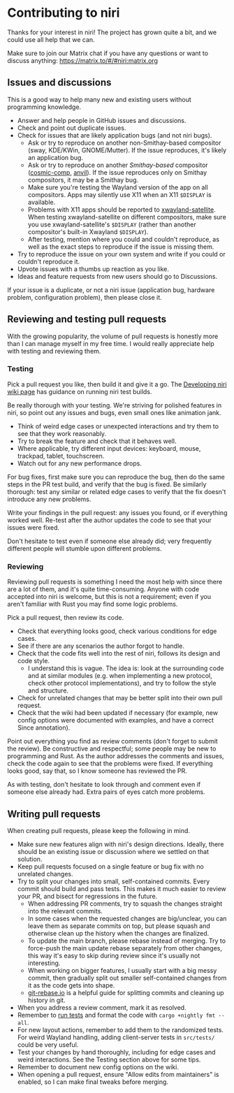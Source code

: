 # Contributing to niri

Thanks for your interest in niri!
The project has grown quite a bit, and we could use all help that we can.

Make sure to join our Matrix chat if you have any questions or want to discuss anything: https://matrix.to/#/#niri:matrix.org

## Issues and discussions

This is a good way to help many new and existing users without programming knowledge.

- Answer and help people in GitHub issues and discussions.
- Check and point out duplicate issues.
- Check for issues that are likely application bugs (and not niri bugs).
    - Ask or try to reproduce on another non-Smithay-based compositor (sway, KDE/KWin, GNOME/Mutter). If the issue reproduces, it's likely an application bug.
    - Ask or try to reproduce on another *Smithay-based* compositor ([cosmic-comp], [anvil]). If the issue reproduces only on Smithay compositors, it may be a Smithay bug.
    - Make sure you're testing the Wayland version of the app on all compositors. Apps may silently use X11 when an X11 `$DISPLAY` is available.
    - Problems with X11 apps should be reported to [xwayland-satellite]. When testing xwayland-satellite on different compositors, make sure you use xwayland-satellite's `$DISPLAY` (rather than another compositor's built-in Xwayland `$DISPLAY`).
    - After testing, mention where you could and couldn't reproduce, as well as the exact steps to reproduce if the issue is missing them.
- Try to reproduce the issue on your own system and write if you could or couldn't reproduce it.
- Upvote issues with a thumbs up reaction as you like.
- Ideas and feature requests from new users should go to Discussions.

If your issue is a duplicate, or not a niri issue (application bug, hardware problem, configuration problem), then please close it.

## Reviewing and testing pull requests

With the growing popularity, the volume of pull requests is honestly more than I can manage myself in my free time.
I would really appreciate help with testing and reviewing them.

### Testing

Pick a pull request you like, then build it and give it a go.
The [Developing niri wiki page](https://yalter.github.io/niri/Development:-Developing-niri) has guidance on running niri test builds.

Be really thorough with your testing.
We're striving for polished features in niri, so point out any issues and bugs, even small ones like animation jank.

- Think of weird edge cases or unexpected interactions and try them to see that they work reasonably.
- Try to break the feature and check that it behaves well.
- Where applicable, try different input devices: keyboard, mouse, trackpad, tablet, touchscreen.
- Watch out for any new performance drops.

For bug fixes, first make sure you can reproduce the bug, then do the same steps in the PR test build, and verify that the bug is fixed.
Be similarly thorough: test any similar or related edge cases to verify that the fix doesn't introduce any new problems.

Write your findings in the pull request: any issues you found, or if everything worked well.
Re-test after the author updates the code to see that your issues were fixed.

Don't hesitate to test even if someone else already did; very frequently different people will stumble upon different problems.

### Reviewing

Reviewing pull requests is something I need the most help with since there are a lot of them, and it's quite time-consuming.
Anyone with code accepted into niri is welcome, but this is not a requirement; even if you aren't familiar with Rust you may find some logic problems.

Pick a pull request, then review its code.

- Check that everything looks good, check various conditions for edge cases.
- See if there are any scenarios the author forgot to handle.
- Check that the code fits well into the rest of niri, follows its design and code style.
    - I understand this is vague. The idea is: look at the surrounding code and at similar modules (e.g. when implementing a new protocol, check other protocol implementations), and try to follow the style and structure.
- Check for unrelated changes that may be better split into their own pull request.
- Check that the wiki had been updated if necessary (for example, new config options were documented with examples, and have a correct Since annotation).

Point out everything you find as review comments (don't forget to submit the review).
Be constructive and respectful; some people may be new to programming and Rust.
As the author addresses the comments and issues, check the code again to see that the problems were fixed.
If everything looks good, say that, so I know someone has reviewed the PR.

As with testing, don't hesitate to look through and comment even if someone else already had.
Extra pairs of eyes catch more problems.

## Writing pull requests

When creating pull requests, please keep the following in mind.

- Make sure new features align with niri's design directions. Ideally, there should be an existing issue or discussion where we settled on that solution.
- Keep pull requests focused on a single feature or bug fix with no unrelated changes.
- Try to split your changes into small, self-contained commits. Every commit should build and pass tests. This makes it much easier to review your PR, and bisect for regressions in the future.
    - When addressing PR comments, try to squash the changes straight into the relevant commits.
    - In some cases when the requested changes are big/unclear, you can leave them as separate commits on top, but please squash and otherwise clean up the history when the changes are finalized.
    - To update the main branch, please rebase instead of merging. Try to force-push the main update rebase separately from other changes, this way it's easy to skip during review since it's usually not interesting.
    - When working on bigger features, I usually start with a big messy commit, then gradually split out smaller self-contained changes from it as the code gets into shape.
    - [git-rebase.io](https://git-rebase.io/) is a helpful guide for splitting commits and cleaning up history in git.
- When you address a review comment, mark it as resolved.
- Remember to [run tests](https://yalter.github.io/niri/Development:-Developing-niri#tests) and format the code with `cargo +nightly fmt --all`.
- For new layout actions, remember to add them to the randomized tests. For weird Wayland handling, adding client-server tests in `src/tests/` could be very useful.
- Test your changes by hand thoroughly, including for edge cases and weird interactions. See the Testing section above for some tips.
- Remember to document new config options on the wiki.
- When opening a pull request, ensure "Allow edits from maintainers" is enabled, so I can make final tweaks before merging.


[cosmic-comp]: https://github.com/pop-os/cosmic-comp
[anvil]: https://github.com/Smithay/smithay/tree/master/anvil
[xwayland-satellite]: https://github.com/Supreeeme/xwayland-satellite
